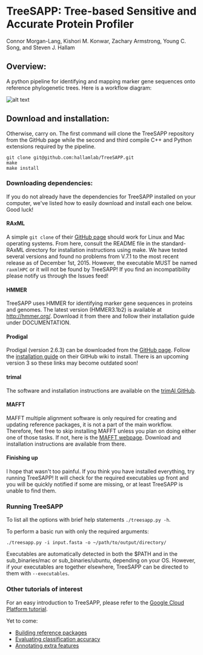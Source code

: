 # TreeSAPP: Tree-based Sensitive and Accurate Protein Profiler

Connor Morgan-Lang, Kishori M. Konwar, Zachary Armstrong, Young C. Song, and Steven J. Hallam

## Overview:

A python pipeline for identifying and mapping marker gene sequences onto reference phylogenetic trees.
 Here is a workflow diagram:

![alt text](https://github.com/hallamlab/TreeSAPP/blob/fastsearch/dev_utils/pipeline_figure_horizontal.png)

## Download and installation:

Otherwise, carry on. The first command will clone the TreeSAPP repository
from the GitHub page while the second and third compile C++ and Python extensions
required by the pipeline.

```
git clone git@github.com:hallamlab/TreeSAPP.git
make
make install
```

### Downloading dependencies:

If you do not already have the dependencies for TreeSAPP installed on your computer,
 we've listed how to easily download and install each one below. Good luck!

#### RAxML
A simple `git clone` of their [GitHub page](https://github.com/stamatak/standard-RAxML) should work
for Linux and Mac operating systems. From here, consult the README file in the standard-RAxML directory for
installation instructions using make.
We have tested several versions and found no problems from V.7.1 to the most recent release as of 
December 1st, 2015. However, the executable MUST be named `raxmlHPC` or it will not be found by TreeSAPP!
If you find an incompatibility please notify us through the Issues feed!

#### HMMER
TreeSAPP uses HMMER for identifying marker gene sequences in proteins and genomes.
The latest version (HMMER3.1b2) is available at http://hmmer.org/.
Download it from there and follow their installation guide under DOCUMENTATION.

#### Prodigal
Prodigal (version 2.6.3) can be downloaded from the [GitHub page](https://github.com/hyattpd/Prodigal).
Follow the [installation guide](https://github.com/hyattpd/Prodigal/wiki/installation) on their GitHub wiki to install.
There is an upcoming version 3 so these links may become outdated soon!

#### trimal
The software and installation instructions are available on the
[trimAl GitHub](https://github.com/scapella/trimal).

#### MAFFT
 MAFFT multiple alignment software is only required for creating and updating reference packages,
 it is not a part of the main workflow. Therefore, feel free to skip installing MAFFT unless you plan on
 doing either one of those tasks. If not, here is the [MAFFT webpage](https://mafft.cbrc.jp/alignment/software/).
 Download and installation instructions are available from there.

#### Finishing up
I hope that wasn't too painful. If you think you have installed everything, try running TreeSAPP!
It will check for the required executables up front and you will be
quickly notified if some are missing, or at least TreeSAPP is unable to find them.

### Running TreeSAPP

To list all the options with brief help statements `./treesapp.py -h`.

To perform a basic run with only the required arguments:
```
./treesapp.py -i input.fasta -o ~/path/to/output/directory/
```
Executables are automatically detected in both the $PATH and in the
sub_binaries/mac or sub_binaries/ubuntu, depending on your OS. However, if your executables
are together elsewhere, TreeSAPP can be directed to them with `--executables`.


### Other tutorials of interest

For an easy introduction to TreeSAPP,
please refer to the [Google Cloud Platform tutorial](https://github.com/hallamlab/TreeSAPP/blob/fastsearch/GCP_tutorial.md).

Yet to come:

- [Building reference packages]()
- [Evaluating classification accuracy]()
- [Annotating extra features]()

